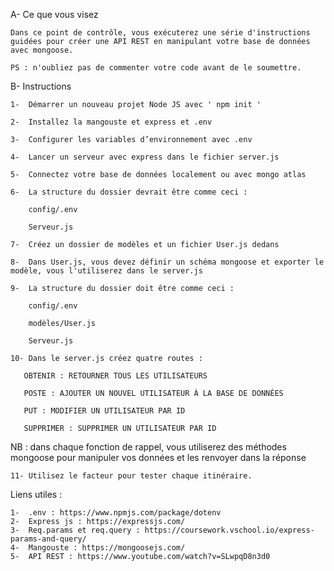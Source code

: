 A-  Ce que vous visez

    Dans ce point de contrôle, vous exécuterez une série d'instructions guidées pour créer une API REST en manipulant votre base de données avec mongoose.

    PS : n'oubliez pas de commenter votre code avant de le soumettre.

B-  Instructions

    1-  Démarrer un nouveau projet Node JS avec ' npm init '

    2-  Installez la mangouste et express et .env

    3-  Configurer les variables d’environnement avec .env

    4-  Lancer un serveur avec express dans le fichier server.js

    5-  Connectez votre base de données localement ou avec mongo atlas

    6-  La structure du dossier devrait être comme ceci :

        config/.env 

        Serveur.js

    7-  Créez un dossier de modèles et un fichier User.js dedans 

    8-  Dans User.js, vous devez définir un schéma mongoose et exporter le modèle, vous l'utiliserez dans le server.js

    9-  La structure du dossier doit être comme ceci : 

        config/.env 

        modèles/User.js

        Serveur.js

    10- Dans le server.js créez quatre routes : 

       OBTENIR : RETOURNER TOUS LES UTILISATEURS 

       POSTE : AJOUTER UN NOUVEL UTILISATEUR À LA BASE DE DONNÉES 

       PUT : MODIFIER UN UTILISATEUR PAR ID 

       SUPPRIMER : SUPPRIMER UN UTILISATEUR PAR ID 

NB : dans chaque fonction de rappel, vous utiliserez des méthodes mongoose pour manipuler vos données et les renvoyer dans la réponse 

    11- Utilisez le facteur pour tester chaque itinéraire.

                 

  Liens utiles : 

    1-  .env : https://www.npmjs.com/package/dotenv
    2-  Express js : https://expressjs.com/
    3-  Req.params et req.query : https://coursework.vschool.io/express-params-and-query/
    4-  Mangouste : https://mongoosejs.com/
    5-  API REST : https://www.youtube.com/watch?v=SLwpqD8n3d0